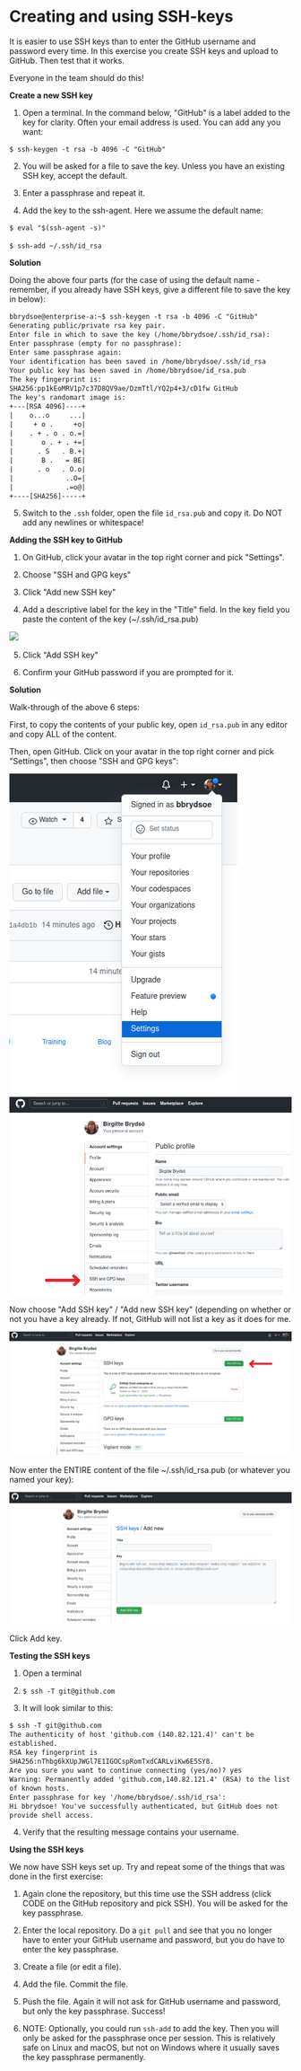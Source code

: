 # Creating and using SSH-keys

It is easier to use SSH keys than to enter the GitHub username and password every time. In this exercise you create SSH keys and upload to GitHub. Then test that it works. 

Everyone in the team should do this! 

**Create a new SSH key**

1. Open a terminal. In the command below, "GitHub" is a label added to the key for clarity. Often your email address is used. You can add any you want: 

```
$ ssh-keygen -t rsa -b 4096 -C "GitHub"
```

2. You will be asked for a file to save the key. Unless you have an existing SSH key, accept the default.

3. Enter a passphrase and repeat it.

4. Add the key to the ssh-agent. Here we assume the default name: 

```
$ eval "$(ssh-agent -s)"

$ ssh-add ~/.ssh/id_rsa
```

**Solution** 

Doing the above four parts (for the case of using the default name - remember, if you already have SSH keys, give a different file to save the key in below): 
```shell
bbrydsoe@enterprise-a:~$ ssh-keygen -t rsa -b 4096 -C "GitHub"
Generating public/private rsa key pair.
Enter file in which to save the key (/home/bbrydsoe/.ssh/id_rsa): 
Enter passphrase (empty for no passphrase): 
Enter same passphrase again: 
Your identification has been saved in /home/bbrydsoe/.ssh/id_rsa
Your public key has been saved in /home/bbrydsoe/id_rsa.pub
The key fingerprint is:
SHA256:pp1kEoMRV1p7c37D8QV9ae/DzmTtl/YQ2p4+3/cD1fw GitHub
The key's randomart image is:
+---[RSA 4096]----+
|    o...o     ...|
|     + o .     +o|
|    . + . o . o.=|
|       o . + . +=|
|      . S   . B.+|
|       B .   = BE|
|      . o   . O.o|
|             ..O=|
|             .=o@|
+----[SHA256]-----+
```

5. Switch to the `.ssh` folder, open the file `id_rsa.pub` and copy it. Do NOT add any newlines or whitespace! 

**Adding the SSH key to GitHub**

1. On GitHub, click your avatar in the top right corner and pick "Settings".

2. Choose "SSH and GPG keys"

3. Click "Add new SSH key"

4. Add a descriptive label for the key in the "Title" field. In the key field you paste the content of the key (~/.ssh/id_rsa.pub)

![](https://i.imgur.com/DzOFZTd.png)

5. Click "Add SSH key"

6. Confirm your GitHub password if you are prompted for it. 

**Solution**

Walk-through of the above 6 steps:

First, to copy the contents of your public key, open `id_rsa.pub` in any editor and copy ALL of the content. 

Then, open GitHub. Click on your avatar in the top right corner and pick "Settings", then choose "SSH and GPG keys": 

![](figures/github-keys.png)
![](figures/github-keys-2.png)

Now choose "Add SSH key" / "Add new SSH key" (depending on whether or not you have a key already. If not, GitHub will not list a key as it does for me. 

![](figures/github-keys-new.png)

Now enter the ENTIRE content of the file ~/.ssh/id_rsa.pub (or whatever you named your key): 

![](figures/github-keys-new-2.png)

Click Add key. 

**Testing the SSH keys**

1. Open a terminal

2. `$ ssh -T git@github.com`

3. It will look similar to this: 

```
$ ssh -T git@github.com
The authenticity of host 'github.com (140.82.121.4)' can't be established.
RSA key fingerprint is SHA256:nThbg6kXUpJWGl7E1IGOCspRomTxdCARLviKw6E5SY8.
Are you sure you want to continue connecting (yes/no)? yes
Warning: Permanently added 'github.com,140.82.121.4' (RSA) to the list of known hosts.
Enter passphrase for key '/home/bbrydsoe/.ssh/id_rsa': 
Hi bbrydsoe! You've successfully authenticated, but GitHub does not provide shell access.
```

4. Verify that the resulting message contains your username. 

**Using the SSH keys**

We now have SSH keys set up. Try and repeat some of the things that was done in the first exercise: 

1. Again clone the repository, but this time use the SSH address (click CODE on the GitHub repository and pick SSH). You will be asked for the key passphrase.

2. Enter the local repository. Do a `git pull` and see that you no longer have to enter your GitHub username and password, but you do have to enter the key passphrase. 

3. Create a file (or edit a file). 

4. Add the file. Commit the file.

5. Push the file. Again it will not ask for GitHub username and password, but only the key passphrase. Success! 

6. NOTE: Optionally, you could run `ssh-add` to add the key. Then you will only be asked for the passphrase once per session. This is relatively safe on Linux and macOS, but not on Windows where it usually saves the key passphrase permanently.

